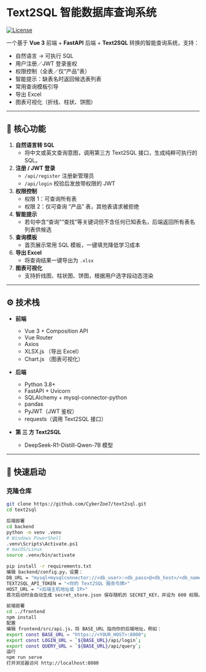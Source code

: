 # Text2SQL 智能数据库查询系统

[![License](https://img.shields.io/badge/license-MIT-blue.svg)](LICENSE)

一个基于 **Vue 3** 前端 + **FastAPI** 后端 + **Text2SQL** 转换的智能查询系统，支持：
- 自然语言 → 可执行 SQL  
- 用户注册／JWT 登录鉴权  
- 权限控制（全表／仅“产品”表）  
- 智能提示：缺表名时返回候选表列表  
- 常用查询模板引导  
- 导出 Excel  
- 图表可视化（折线、柱状、饼图）  

---

## 🚀 核心功能

1. **自然语言转 SQL**  
   - 将中文或英文查询意图，调用第三方 Text2SQL 接口，生成纯粹可执行的 SQL。  
2. **注册 / JWT 登录**  
   - `/api/register` 注册新管理员  
   - `/api/login` 校验后发放带权限的 JWT  
3. **权限控制**  
   - 权限 1：可查询所有表  
   - 权限 2：仅可查询 “产品” 表，其他表请求被拒绝  
4. **智能提示**  
   - 若句中含“查询”“查找”等关键词但不含任何已知表名，后端返回所有表名列表供候选  
5. **查询模板**  
   - 首页展示常用 SQL 模板，一键填充降低学习成本  
6. **导出 Excel**  
   - 将查询结果一键导出为 `.xlsx`  
7. **图表可视化**  
   - 支持折线图、柱状图、饼图，根据用户选字段动态渲染  

---

## ⚙️ 技术栈

- **前端**  
  - Vue 3 + Composition API  
  - Vue Router  
  - Axios  
  - XLSX.js （导出 Excel）  
  - Chart.js （图表可视化）  

- **后端**  
  - Python 3.8+  
  - FastAPI + Uvicorn  
  - SQLAlchemy + mysql-connector-python  
  - pandas  
  - PyJWT（JWT 鉴权）  
  - requests（调用 Text2SQL 接口）  

- **第 三 方 Text2SQL**  
  - DeepSeek-R1-Distill-Qwen-7B 模型  

---

## 🚀 快速启动

### 克隆仓库

```bash
git clone https://github.com/CyberZoe7/text2sql.git
cd text2sql

后端部署
cd backend
python -m venv .venv
# Windows PowerShell
.venv\Scripts\Activate.ps1
# macOS/Linux
source .venv/bin/activate

pip install -r requirements.txt
编辑 backend/config.py，设置：
DB_URL = "mysql+mysqlconnector://<db_user>:<db_pass>@<db_host>/<db_name>"
TEXT2SQL_API_TOKEN = "<你的 Text2SQL 服务令牌>"
HOST_URL = "<后端主机地址或 IP>"
首次启动时会自动生成 secret_store.json 保存随机的 SECRET_KEY，并设为 600 权限。

前端部署
cd ../frontend
npm install
配置
编辑 frontend/src/api.js，将 BASE_URL 指向你的后端地址，例如：
export const BASE_URL = "https://<YOUR_HOST>:8000";
export const LOGIN_URL = `${BASE_URL}/api/login`;
export const QUERY_URL = `${BASE_URL}/api/query`;
运行
npm run serve
打开浏览器访问 http://localhost:8080
